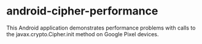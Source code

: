 # android-cipher-performance
This Android application demonstrates performance problems with calls to the javax.crypto.Cipher.init method on Google Pixel devices.

